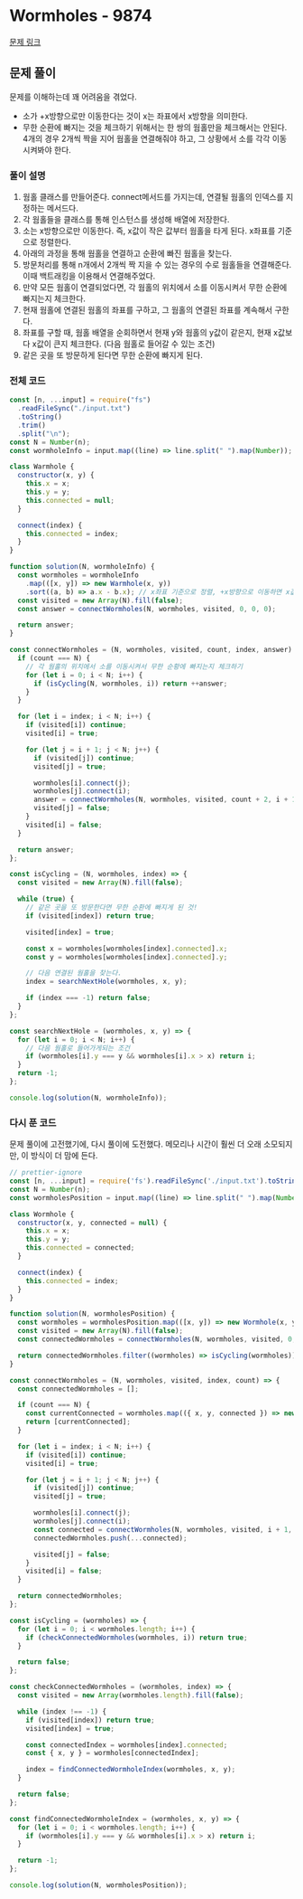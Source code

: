 # Wormholes - 9874

[문제 링크](https://www.acmicpc.net/problem/9874)

## 문제 풀이

문제를 이해하는데 꽤 어려움을 겪었다.

- 소가 +x방향으로만 이동한다는 것이 x는 좌표에서 x방향을 의미한다.
- 무한 순환에 빠지는 것을 체크하기 위해서는 한 쌍의 웜홀만을 체크해서는 안된다. 4개의 경우 2개씩 짝을 지어 웜홀을 연결해줘야 하고, 그 상황에서 소를 각각 이동시켜봐야 한다.

### 풀이 설명

1. 웜홀 클래스를 만들어준다. connect메서드를 가지는데, 연결될 웜홀의 인덱스를 지정하는 메서드다.
2. 각 웜홀들을 클래스를 통해 인스턴스를 생성해 배열에 저장한다.
3. 소는 x방향으로만 이동한다. 즉, x값이 작은 값부터 웜홀을 타게 된다. x좌표를 기준으로 정렬한다.
4. 아래의 과정을 통해 웜홀을 연결하고 순환에 빠진 웜홀을 찾는다.
5. 방문처리를 통해 n개에서 2개씩 짝 지을 수 있는 경우의 수로 웜홀들을 연결해준다. 이때 백트래킹을 이용해서 연결해주었다.
6. 만약 모든 웜홀이 연결되었다면, 각 웜홀의 위치에서 소를 이동시켜서 무한 순환에 빠지는지 체크한다.
7. 현재 웜홀에 연결된 웜홀의 좌표를 구하고, 그 웜홀의 연결된 좌표를 계속해서 구한다.
8. 좌표를 구할 때, 웜홀 배열을 순회하면서 현재 y와 웜홀의 y값이 같은지, 현재 x값보다 x값이 큰지 체크한다. (다음 웜홀로 들어갈 수 있는 조건)
9. 같은 곳을 또 방문하게 된다면 무한 순환에 빠지게 된다.

### 전체 코드

```js
const [n, ...input] = require("fs")
  .readFileSync("./input.txt")
  .toString()
  .trim()
  .split("\n");
const N = Number(n);
const wormholeInfo = input.map((line) => line.split(" ").map(Number));

class Warmhole {
  constructor(x, y) {
    this.x = x;
    this.y = y;
    this.connected = null;
  }

  connect(index) {
    this.connected = index;
  }
}

function solution(N, wormholeInfo) {
  const wormholes = wormholeInfo
    .map(([x, y]) => new Warmhole(x, y))
    .sort((a, b) => a.x - b.x); // x좌표 기준으로 정렬, +x방향으로 이동하면 x값이 작은 값부터 웜홀을 타기 때문에
  const visited = new Array(N).fill(false);
  const answer = connectWormholes(N, wormholes, visited, 0, 0, 0);

  return answer;
}

const connectWormholes = (N, wormholes, visited, count, index, answer) => {
  if (count === N) {
    // 각 웜홀의 위치에서 소를 이동시켜서 무한 순황에 빠지는지 체크하기
    for (let i = 0; i < N; i++) {
      if (isCycling(N, wormholes, i)) return ++answer;
    }
  }

  for (let i = index; i < N; i++) {
    if (visited[i]) continue;
    visited[i] = true;

    for (let j = i + 1; j < N; j++) {
      if (visited[j]) continue;
      visited[j] = true;

      wormholes[i].connect(j);
      wormholes[j].connect(i);
      answer = connectWormholes(N, wormholes, visited, count + 2, i + 1, answer); // prettier-ignore
      visited[j] = false;
    }
    visited[i] = false;
  }

  return answer;
};

const isCycling = (N, wormholes, index) => {
  const visited = new Array(N).fill(false);

  while (true) {
    // 같은 곳을 또 방문한다면 무한 순환에 빠지게 된 것!
    if (visited[index]) return true;

    visited[index] = true;

    const x = wormholes[wormholes[index].connected].x;
    const y = wormholes[wormholes[index].connected].y;

    // 다음 연결된 웜홀을 찾는다.
    index = searchNextHole(wormholes, x, y);

    if (index === -1) return false;
  }
};

const searchNextHole = (wormholes, x, y) => {
  for (let i = 0; i < N; i++) {
    // 다음 웜홀로 들어가게되는 조건
    if (wormholes[i].y === y && wormholes[i].x > x) return i;
  }
  return -1;
};

console.log(solution(N, wormholeInfo));
```

### 다시 푼 코드

문제 풀이에 고전했기에, 다시 풀이에 도전했다. 메모리나 시간이 훨씬 더 오래 소모되지만, 이 방식이 더 맘에 든다.

```js
// prettier-ignore
const [n, ...input] = require('fs').readFileSync('./input.txt').toString().trim().split('\n');
const N = Number(n);
const wormholesPosition = input.map((line) => line.split(" ").map(Number));

class Wormhole {
  constructor(x, y, connected = null) {
    this.x = x;
    this.y = y;
    this.connected = connected;
  }

  connect(index) {
    this.connected = index;
  }
}

function solution(N, wormholesPosition) {
  const wormholes = wormholesPosition.map(([x, y]) => new Wormhole(x, y)).sort((a, b) => a.x - b.x); // prettier-ignore
  const visited = new Array(N).fill(false);
  const connectedWormholes = connectWormholes(N, wormholes, visited, 0, 0);

  return connectedWormholes.filter((wormholes) => isCycling(wormholes)).length;
}

const connectWormholes = (N, wormholes, visited, index, count) => {
  const connectedWormholes = [];

  if (count === N) {
    const currentConnected = wormholes.map(({ x, y, connected }) => new Wormhole(x, y, connected)); // prettier-ignore
    return [currentConnected];
  }

  for (let i = index; i < N; i++) {
    if (visited[i]) continue;
    visited[i] = true;

    for (let j = i + 1; j < N; j++) {
      if (visited[j]) continue;
      visited[j] = true;

      wormholes[i].connect(j);
      wormholes[j].connect(i);
      const connected = connectWormholes(N, wormholes, visited, i + 1, count + 2); // prettier-ignore
      connectedWormholes.push(...connected);

      visited[j] = false;
    }
    visited[i] = false;
  }

  return connectedWormholes;
};

const isCycling = (wormholes) => {
  for (let i = 0; i < wormholes.length; i++) {
    if (checkConnectedWormholes(wormholes, i)) return true;
  }

  return false;
};

const checkConnectedWormholes = (wormholes, index) => {
  const visited = new Array(wormholes.length).fill(false);

  while (index !== -1) {
    if (visited[index]) return true;
    visited[index] = true;

    const connectedIndex = wormholes[index].connected;
    const { x, y } = wormholes[connectedIndex];

    index = findConnectedWormholeIndex(wormholes, x, y);
  }

  return false;
};

const findConnectedWormholeIndex = (wormholes, x, y) => {
  for (let i = 0; i < wormholes.length; i++) {
    if (wormholes[i].y === y && wormholes[i].x > x) return i;
  }

  return -1;
};

console.log(solution(N, wormholesPosition));
```
